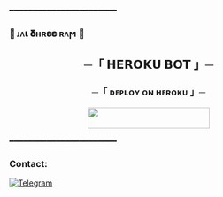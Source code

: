 ━━━━━━━━━━━━━━━━━━━━━━━
<p align="center">
    
### 🚩 ᴊᴧ𝛊 𝛅ʜʀ𝛆𝛆 ʀᴧϻ 🚩

<h2 align="center">
    ─「 𝗛𝗘𝗥𝗢𝗞𝗨 𝗕𝗢𝗧 」─

<h3 align="center">
    ─「 ᴅᴇᴩʟᴏʏ ᴏɴ ʜᴇʀᴏᴋᴜ 」─
</h3>



<p align="center">
    <a href="https://dashboard.heroku.com/new?template=https://github.com/Careless-02/Heroku-Bot">
        <img src="https://img.shields.io/badge/Deploy%20On%20Heroku-bringle?style=for-the-badge&logo=heroku" width="220" height="38.45"/>
    </a>
</p>

━━━━━━━━━━━━━━━━━━━━━━━

### Contact:
<a href="https://t.me/ll_ALPHA_BABY_lll">
    <img title="Telegram" src="https://img.shields.io/badge/Telegram-%23000000.svg?&style=for-the-badge&logo=telegram&logoColor=61DAFB">
</a>

